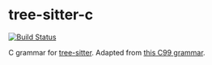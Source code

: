 tree-sitter-c
==================

[![Build Status](https://travis-ci.org/tree-sitter/tree-sitter-c.svg?branch=master)](https://travis-ci.org/tree-sitter/tree-sitter-c)

C grammar for [tree-sitter](https://github.com/tree-sitter/tree-sitter). Adapted from [this C99 grammar](http://slps.github.io/zoo/c/iso-9899-tc3.html).

